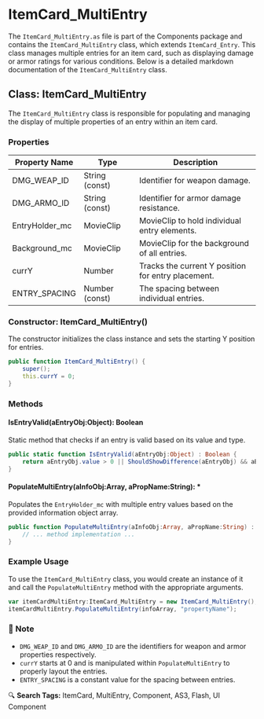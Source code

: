 # ItemCard_MultiEntry

The `ItemCard_MultiEntry.as` file is part of the Components package and contains the `ItemCard_MultiEntry` class, which extends `ItemCard_Entry`. This class manages multiple entries for an item card, such as displaying damage or armor ratings for various conditions. Below is a detailed markdown documentation of the `ItemCard_MultiEntry` class.

## Class: ItemCard_MultiEntry

The `ItemCard_MultiEntry` class is responsible for populating and managing the display of multiple properties of an entry within an item card.

### Properties

| Property Name     | Type          | Description                                       |
|-------------------|---------------|---------------------------------------------------|
| DMG_WEAP_ID       | String (const)| Identifier for weapon damage.                     |
| DMG_ARMO_ID       | String (const)| Identifier for armor damage resistance.           |
| EntryHolder_mc    | MovieClip     | MovieClip to hold individual entry elements.      |
| Background_mc     | MovieClip     | MovieClip for the background of all entries.      |
| currY             | Number        | Tracks the current Y position for entry placement.|
| ENTRY_SPACING     | Number (const)| The spacing between individual entries.           |

### Constructor: ItemCard_MultiEntry()

The constructor initializes the class instance and sets the starting Y position for entries.

```as
public function ItemCard_MultiEntry() {
    super();
    this.currY = 0;
}
```

### Methods

#### IsEntryValid(aEntryObj:Object): Boolean

Static method that checks if an entry is valid based on its value and type.

```as
public static function IsEntryValid(aEntryObj:Object) : Boolean {
    return aEntryObj.value > 0 || ShouldShowDifference(aEntryObj) && aEntryObj.text == DMG_ARMO_ID;
}
```

#### PopulateMultiEntry(aInfoObj:Array, aPropName:String): *

Populates the `EntryHolder_mc` with multiple entry values based on the provided information object array.

```as
public function PopulateMultiEntry(aInfoObj:Array, aPropName:String) : * {
    // ... method implementation ...
}
```

### Example Usage

To use the `ItemCard_MultiEntry` class, you would create an instance of it and call the `PopulateMultiEntry` method with the appropriate arguments.

```as
var itemCardMultiEntry:ItemCard_MultiEntry = new ItemCard_MultiEntry();
itemCardMultiEntry.PopulateMultiEntry(infoArray, "propertyName");
```

### 📝 Note

- `DMG_WEAP_ID` and `DMG_ARMO_ID` are the identifiers for weapon and armor properties respectively.
- `currY` starts at 0 and is manipulated within `PopulateMultiEntry` to properly layout the entries.
- `ENTRY_SPACING` is a constant value for the spacing between entries.

🔍 **Search Tags:** ItemCard, MultiEntry, Component, AS3, Flash, UI Component
